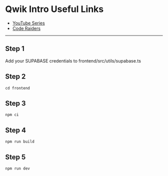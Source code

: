 # Qwik Intro Useful Links

- [YouTube Series](https://youtu.be/zLHYDY9dAbs)
- [Code Raiders](https://coderaiders.com)

---

## Step 1

Add your SUPABASE credentials to frontend/src/utils/supabase.ts

## Step 2

```shell
cd frontend
```

## Step 3

```shell
npm ci
```

## Step 4

```shell
npm run build
```

## Step 5

```shell
npm run dev
```
